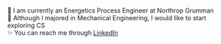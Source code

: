 ### 
:rocket: I am currently an Energetics Process Engineer at Northrop Grumman  
:wrench: Although I majored in Mechanical Engineering, I would like to start exploring CS  
:sparkles: You can reach me through [LinkedIn](https://www.linkedin.com/in/steviemarston/)


<!--
**steviemarston/steviemarston** is a ✨ _special_ ✨ repository because its `README.md` (this file) appears on your GitHub profile.

Here are some ideas to get you started:

- 🔭 I’m currently working on ...
- 🌱 I’m currently learning ...
- 👯 I’m looking to collaborate on ...
- 🤔 I’m looking for help with ...
- 💬 Ask me about ...
- 📫 How to reach me: ...
- 😄 Pronouns: ...
- ⚡ Fun fact: ...
-->
